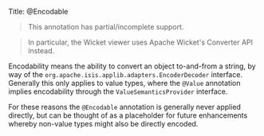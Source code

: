 Title: @Encodable

[//]: # (content copied to _user-guide_xxx)

> This annotation has partial/incomplete support.

> In particular, the Wicket viewer uses Apache Wicket's Converter API instead.

Encodability means the ability to convert an object to-and-from a
string, by way of the `org.apache.isis.applib.adapters.EncoderDecoder`
interface. Generally this only applies to value types, where the `@Value`
annotation implies encodability through the `ValueSemanticsProvider` interface.

For these reasons the `@Encodable` annotation is generally never applied
directly, but can be thought of as a placeholder for future enhancements
whereby non-value types might also be directly encoded.

